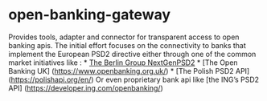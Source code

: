 # open-banking-gateway
Provides tools, adapter and connector for transparent access to open banking apis. The initial effort focuses on the connectivity to banks that implement the European PSD2 directive either through one of the common market initiatives like :   * [The Berlin Group NextGenPSD2](https://www.berlin-group.org/psd2-access-to-bank-accounts)   * [The Open Banking UK] (https://www.openbanking.org.uk/)   * [The Polish PSD2 API] (https://polishapi.org/en/)  Or even proprietary bank api like [the ING’s PSD2 API] (https://developer.ing.com/openbanking/)  
